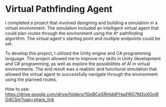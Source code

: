 # Virtual Pathfinding Agent
I completed a project that involved designing and building a simulation in a virtual environment. The simulation included an intelligent virtual agent that could plan routes through the environment using the A* pathfinding algorithm. The virtual agent's starting point and multiple endpoints could be set.

To develop this project, I utilized the Unity engine and C# programming language. The project allowed me to improve my skills in Unity development and C# programming, as well as explore the possibilities of AI in virtual environments. The end result was a realistic and functional simulation that allowed the virtual agent to successfully navigate through the environment using the planned routes.

How to use:
https://drive.google.com/drive/folders/1GeBCeSRHjddFHad1RG7M2oXGoiRO4CSm?usp=share_link
